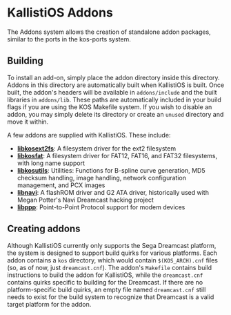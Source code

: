 # KallistiOS Addons

The Addons system allows the creation of standalone addon packages, similar to the ports in the kos-ports system. 

## Building 
To install an add-on, simply place the addon directory inside this directory. Addons in this directory are automatically built when KallistiOS is built. Once built, the addon's headers will be available in `addons/include` and the built libraries in `addons/lib`. These paths are automatically included in your build flags if you are using the KOS Makefile system. If you wish to disable an addon, you may simply delete its directory or create an `unused` directory and move it within.

A few addons are supplied with KallistiOS. These include:
- [**libkosext2fs**](libkosext2fs/): A filesystem driver for the ext2 filesystem
- [**libkosfat**](libkosfat/): A filesystem driver for FAT12, FAT16, and FAT32 filesystems, with long name support
- [**libkosutils**](libkosutils/): Utilities: Functions for B-spline curve generation, MD5 checksum handling, image handling, network configuration management, and PCX images
- [**libnavi**](libnavi/): A flashROM driver and G2 ATA driver, historically used with Megan Potter's Navi Dreamcast hacking project
- [**libppp**](libppp/): Point-to-Point Protocol support for modem devices

## Creating addons
Although KallistiOS currently only supports the Sega Dreamcast platform, the system is designed to support build quirks for various platforms. Each addon contains a `kos` directory, which would contain `$(KOS_ARCH).cnf` files (so, as of now, just `dreamcast.cnf`). The addon's `Makefile` contains build instructions to build the addon for KallistiOS, while the `dreamcast.cnf` contains quirks specific to building for the Dreamcast. If there are no platform-specific build quirks, an empty file named `dreamcast.cnf` still needs to exist for the build system to recognize that Dreamcast is a valid target platform for the addon. 
